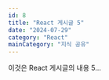 ```yaml
---
id: 8
title: "React 게시글 5"
date: "2024-07-29"
category: "React"
mainCategory: "지식 공유"
---
```


이것은 React 게시글의 내용 5...
